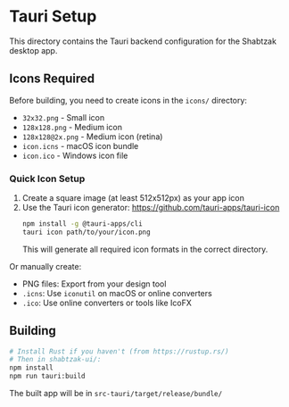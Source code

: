 # Tauri Setup

This directory contains the Tauri backend configuration for the Shabtzak desktop app.

## Icons Required

Before building, you need to create icons in the `icons/` directory:

- `32x32.png` - Small icon
- `128x128.png` - Medium icon  
- `128x128@2x.png` - Medium icon (retina)
- `icon.icns` - macOS icon bundle
- `icon.ico` - Windows icon file

### Quick Icon Setup

1. Create a square image (at least 512x512px) as your app icon
2. Use the Tauri icon generator: https://github.com/tauri-apps/tauri-icon
   ```bash
   npm install -g @tauri-apps/cli
   tauri icon path/to/your/icon.png
   ```
   This will generate all required icon formats in the correct directory.

Or manually create:
- PNG files: Export from your design tool
- `.icns`: Use `iconutil` on macOS or online converters
- `.ico`: Use online converters or tools like IcoFX

## Building

```bash
# Install Rust if you haven't (from https://rustup.rs/)
# Then in shabtzak-ui/:
npm install
npm run tauri:build
```

The built app will be in `src-tauri/target/release/bundle/`


